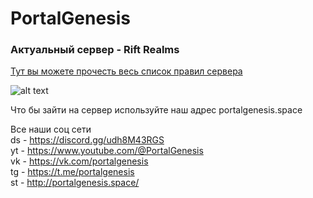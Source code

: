# PortalGenesis  
### Актуальный сервер - Rift Realms  

[Тут вы можете прочесть весь список правил сервера](https://github.com/portalgenesisteam/PortalGenesis-wiki/blob/main/server-rules.md)


![alt text](https://github.com/portalgenesisteam/PortalGenesis-wiki/blob/main/images/2023-10-26_23.05.50.png "Logo Title Text 1")

Что бы зайти на сервер используйте наш адрес portalgenesis.space  

Все наши соц сети  
ds - https://discord.gg/udh8M43RGS  
yt - https://www.youtube.com/@PortalGenesis  
vk - https://vk.com/portalgenesis  
tg - https://t.me/portalgenesis  
st - http://portalgenesis.space/  
